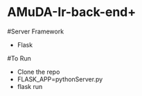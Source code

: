 # AMuDA-Ir-back-end+

#Server Framework

+ Flask

#To Run

+ Clone the repo
+ FLASK_APP=pythonServer.py
+ flask run
